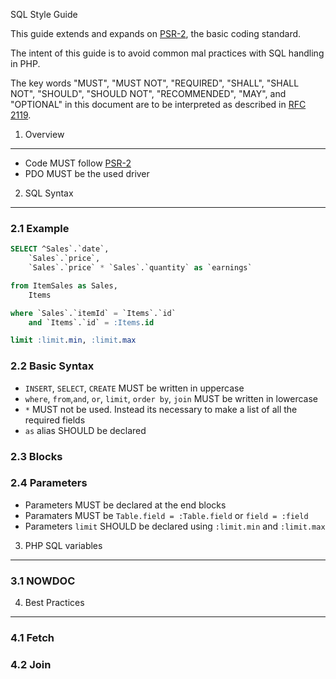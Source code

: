 SQL Style Guide

This guide extends and expands on [PSR-2][], the basic coding standard.

The intent of this guide is to avoid common mal practices with SQL handling in PHP.

The key words "MUST", "MUST NOT", "REQUIRED", "SHALL", "SHALL NOT", "SHOULD",
"SHOULD NOT", "RECOMMENDED", "MAY", and "OPTIONAL" in this document are to be
interpreted as described in [RFC 2119][].

[RFC 2119]: http://www.ietf.org/rfc/rfc2119.txt
[PSR-2]: https://github.com/php-fig/fig-standards/blob/master/accepted/PSR-2-coding-style-guide.md

1. Overview
-----------

- Code MUST follow [PSR-2][]
- PDO MUST be the used driver

2. SQL Syntax
--------------

### 2.1 Example

```SQL
SELECT ^Sales`.`date`,
    `Sales`.`price`,
    `Sales`.`price` * `Sales`.`quantity` as `earnings`

from ItemSales as Sales,
    Items

where `Sales`.`itemId` = `Items`.`id`
    and `Items`.`id` = :Items.id

limit :limit.min, :limit.max
```

### 2.2 Basic Syntax

- `INSERT`, `SELECT`, `CREATE` MUST be written in uppercase
- `where`, `from`,`and`, `or`, `limit`, `order by`, `join` MUST be written in lowercase
- `*` MUST not be used. Instead its necessary to make a list of all the required fields
- `as` alias SHOULD be declared

### 2.3 Blocks

### 2.4 Parameters

- Parameters MUST be declared at the end blocks
- Paramaters MUST be `Table.field = :Table.field` or `field = :field`
- Parameters `limit` SHOULD be declared using `:limit.min` and `:limit.max`

3. PHP SQL variables
--------------------


### 3.1 NOWDOC

4. Best Practices
-----------------

### 4.1 Fetch

### 4.2 Join
